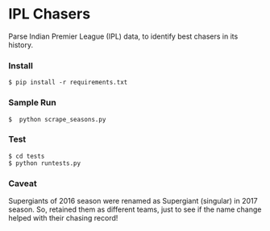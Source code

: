 # IPL Chasers

Parse Indian Premier League (IPL) data, to identify best chasers in its history.

### Install

    $ pip install -r requirements.txt

### Sample Run

    $  python scrape_seasons.py

### Test

    $ cd tests
    $ python runtests.py

### Caveat

Supergiants of 2016 season were renamed as Supergiant (singular) in 2017 season. So, retained them as different teams, just to see if the name change helped with their chasing record!
